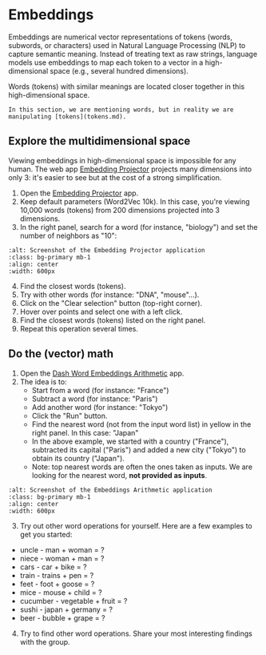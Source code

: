 # Embeddings

Embeddings are numerical vector representations of tokens (words, subwords, or characters) used in Natural Language Processing (NLP) to capture semantic meaning. Instead of treating text as raw strings, language models use embeddings to map each token to a vector in a high-dimensional space (e.g., several hundred dimensions).

Words (tokens) with similar meanings are located closer together in this high-dimensional space.


```{note}
In this section, we are mentioning words, but in reality we are manipulating [tokens](tokens.md).
```

## Explore the multidimensional space

Viewing embeddings in high-dimensional space is impossible for any human. The web app [Embedding Projector](https://projector.tensorflow.org/) projects many dimensions into only 3: it's easier to see but at the cost of a strong simplification.

1. Open the [Embedding Projector](https://projector.tensorflow.org/) app.
2. Keep default parameters (Word2Vec 10k). In this case, you're viewing 10,000 words (tokens) from 200 dimensions projected into 3 dimensions.
3. In the right panel, search for a word (for instance, "biology") and set the number of neighbors as "10":

```{image} img/embedding_projector.png
:alt: Screenshot of the Embedding Projector application
:class: bg-primary mb-1
:align: center
:width: 600px
```

4. Find the closest words (tokens).
5. Try with other words (for instance: "DNA", "mouse"...).
6. Click on the "Clear selection" button (top-right corner).
7. Hover over points and select one with a left click.
8. Find the closest words (tokens) listed on the right panel.
9. Repeat this operation several times.


## Do the (vector) math

1. Open the [Dash Word Embeddings Arithmetic](https://dash.gallery/dash-word-arithmetic/) app.
2. The idea is to:
    - Start from a word (for instance: "France")
    - Subtract a word (for instance: "Paris")
    - Add another word (for instance: "Tokyo")
    - Click the "Run" button.
    - Find the nearest word (not from the input word list) in yellow in the right panel. In this case: "Japan"
    - In the above example, we started with a country ("France"), subtracted its capital ("Paris") and added a new city ("Tokyo") to obtain its country ("Japan").
    - Note: top nearest words are often the ones taken as inputs. We are looking for the nearest word, **not provided as inputs**.


```{image} img/embeddings_arithmetic.png
:alt: Screenshot of the Embeddings Arithmetic application
:class: bg-primary mb-1
:align: center
:width: 600px
```

3. Try out other word operations for yourself. Here are a few examples to get you started:
- uncle - man + woman = ?
- niece - woman + man = ?
- cars - car + bike = ?
- train - trains + pen = ?
- feet - foot + goose = ?
- mice - mouse + child = ?
- cucumber - vegetable + fruit = ?
- sushi - japan + germany = ?
- beer - bubble + grape = ?
4. Try to find other word operations. Share your most interesting findings with the group.
